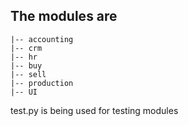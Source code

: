 ## The modules are
    |-- accounting
    |-- crm
    |-- hr
    |-- buy
    |-- sell
    |-- production
    |-- UI


test.py is being used for testing modules
